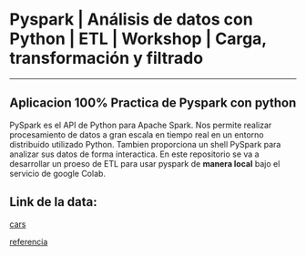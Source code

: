 # Pyspark | Análisis de datos con Python | ETL | Workshop | Carga, transformación y filtrado
---
## Aplicacion 100% Practica de Pyspark con python

PySpark es el API de Python para Apache Spark. Nos permite realizar procesamiento de datos a gran escala en tiempo real en un entorno distribuido utilizado Python. Tambien proporciona un shell PySpark para analizar sus datos de forma interactica.
En este repositorio se va a desarrollar un proeso de ETL para usar pyspark de **manera local** bajo el servicio de google Colab.

Link de la data:
---
[cars](https://raw.githubusercontent.com/sebastianVP/pyspark_EDA_ETL/main/cars_example.csv)

[referencia](https://www.youtube.com/watch?v=6xdW43IIX5Q)
